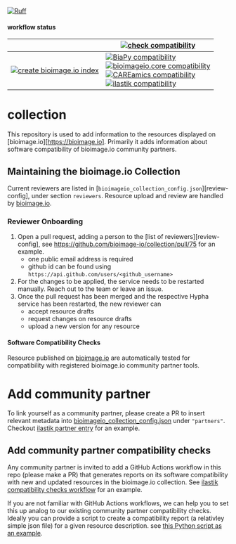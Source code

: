 [![Ruff](https://img.shields.io/endpoint?url=https://raw.githubusercontent.com/astral-sh/ruff/main/assets/badge/v2.json)](https://github.com/astral-sh/ruff)

#### workflow status

|   | [![check compatibility](https://github.com/bioimage-io/collection/actions/workflows/check_compatibility.yaml/badge.svg)](https://github.com/bioimage-io/collection/actions/workflows/check_compatibility.yaml) |
| --- | --- |
| [![create bioimage.io index](https://github.com/bioimage-io/collection/actions/workflows/index.yaml/badge.svg)](https://github.com/bioimage-io/collection/actions/workflows/index.yaml) | [![BiaPy compatibility](https://github.com/bioimage-io/collection/actions/workflows/check_compatibility_biapy.yaml/badge.svg)](https://github.com/bioimage-io/collection/actions/workflows/check_compatibility_biapy.yaml)<br>[![bioimageio.core compatibility](https://github.com/bioimage-io/collection/actions/workflows/check_compatibility_bioimageio_core.yaml/badge.svg)](https://github.com/bioimage-io/collection/actions/workflows/check_compatibility_bioimageio_core.yaml)<br>[![CAREamics compatibility](https://github.com/bioimage-io/collection/actions/workflows/check_compatibility_careamics.yaml/badge.svg)](https://github.com/bioimage-io/collection/actions/workflows/check_compatibility_careamics.yaml)<br>[![ilastik compatibility](https://github.com/bioimage-io/collection/actions/workflows/check_compatibility_ilastik.yaml/badge.svg)](https://github.com/bioimage-io/collection/actions/workflows/check_compatibility_ilastik.yaml)

# collection

This repository is used to add information to the resources displayed on [bioimage.io][https://bioimage.io].
Primarily it adds information about software compatibility of bioimage.io community partners.

## Maintaining the bioimage.io Collection

Current reviewers are listed in [`bioimageio_collection_config.json`][review-config], under section `reviewers`.
Resource upload and review are handled by [bioimage.io](https://github.com/bioimage-io/bioimage.io).

### Reviewer Onboarding

1. Open a pull request, adding a person to the [list of reviewers][review-config], see <https://github.com/bioimage-io/collection/pull/75> for an example.
   * one public email address is required
   * github id can be found using `https://api.github.com/users/<github_username>`
2. For the changes to be applied, the service needs to be restarted manually. Reach out to the team or leave an issue.
3. Once the pull request has been merged and the respective Hypha service has been restarted, the new reviewer can
   * accept resource drafts
   * request changes on resource drafts
   * upload a new version for any resource

#### Software Compatibility Checks

Resource published on [bioimage.io](https://github.com/bioimage-io/bioimage.io) are automatically tested for compatibility with registered bioimage.io community partner tools.

# Add community partner

To link yourself as a community partner, please create a PR to insert relevant metadata into [bioimageio_collection_config.json](https://github.com/bioimage-io/collection/blob/4087336ad00bff0198f5de83c94aa13be357840d/bioimageio_collection_config.json) under `"partners"`.
Checkout [ilastik partner entry](https://github.com/bioimage-io/collection/blob/4087336ad00bff0198f5de83c94aa13be357840d/bioimageio_collection_config.json#L283-L301) for an example.

## Add community partner compatibility checks

Any community partner is invited to add a GitHub Actions workflow in this repo (please make a PR) that generates reports on its software compatibility with new and updated resources in the bioimage.io collection.
See [ilastik compatibility checks workflow](https://github.com/bioimage-io/collection/blob/main/.github/workflows/check_compatibility_ilastik.yaml) for an example.

If you are not familiar with GitHub Actions workflows, we can help you to set this up analog to our existing community partner compatibility checks.
Ideally you can provide a script to create a compatibility report (a relativley simple json file) for a given resource description. see [this Python script as an example](https://github.com/bioimage-io/collection/blob/main/scripts/check_compatibility_ilastik.py).
